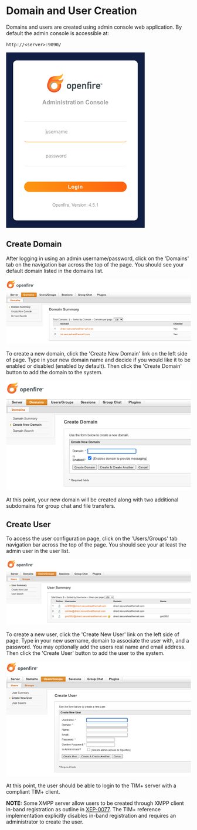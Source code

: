 # Domain and User Creation

Domains and users are created using admin console web application.  By default the admin console is accessible at:

```
http://<server>:9090/
```

![AdminConsoleLogin](assets/AdminConsoleLogin.png)

## Create Domain

After logging in using an admin username/password, click on the 'Domains' tab on the navigation bar across the top of the page.  You should see your default domain listed in the domains list.

![DomainsHome](assets/DomainsHome.png)

To create a new domain, click the 'Create New Domain' link on the left side of page.  Type in your new domain name and decide if you would like it to be enabled or disabled (enabled by default).  Then click the 'Create Domain' button to add the domain to the system.

![CreateDomain](assets/CreateDomain.png)

At this point, your new domain will be created along with two additional subdomains for group chat and file transfers.

## Create User

To access the user configuration page, click on the 'Users/Groups' tab navigation bar across the top of the page.  You should see your at least the admin user in the user list.

![UsersHome](assets/UsersHome.png)

To create a new user, click the 'Create New User' link on the left side of page.  Type in your new username, domain to associate the user with, and a password.  You may optionally add the users real name and email address. Then click the 'Create User' button to add the user to the system.

![CreateUser](assets/CreateUser.png)

At this point, the user should be able to login to the TIM+ server with a compliant TIM+ client.  

**NOTE:**  Some XMPP server allow users to be created through XMPP client in-band registration as outline in [XEP-0077](https://xmpp.org/extensions/xep-0077.html).  The TIM+ reference implementation explicitly disables in-band registration and requires an administrator to create the user.

